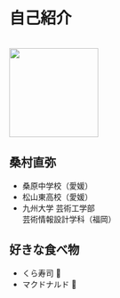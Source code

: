 # 自己紹介
<br>
<img src="../kuwa_graduate_icon.png" width="160">

## 桑村直弥

- 桑原中学校（愛媛）
- 松山東高校（愛媛）  
- 九州大学 芸術工学部  
芸術情報設計学科（福岡）

## 好きな食べ物

- くら寿司 :sushi:
- マクドナルド :hamburger: